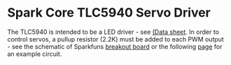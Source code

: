 Spark Core TLC5940 Servo Driver
===

The TLC5940 is intended to be a LED driver - see [(Data sheet](http://www.ti.com/lit/ds/symlink/tlc5940.pdf). 
In order to control servos, a pullup resistor (2.2K) must be added to each PWM output - see the schematic of 
Sparkfuns [breakout board](http://www.sparkfun.com/products/10616) or the following 
[page](http://letsmakerobots.com/node/35677) for an example circuit.
